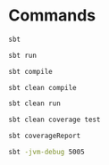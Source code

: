 # Commands
```bash
sbt
```
```bash
sbt run
```
```bash
sbt compile
```
```bash
sbt clean compile
```
```bash
sbt clean run
```
```bash
sbt clean coverage test
```
```bash
sbt coverageReport
```
```bash
sbt -jvm-debug 5005
```

